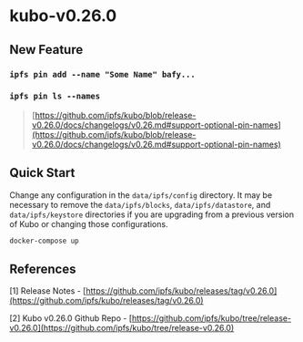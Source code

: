 # kubo-v0.26.0

## New Feature

### `ipfs pin add --name "Some Name" bafy...`
### `ipfs pin ls --names`
> [https://github.com/ipfs/kubo/blob/release-v0.26.0/docs/changelogs/v0.26.md#support-optional-pin-names](https://github.com/ipfs/kubo/blob/release-v0.26.0/docs/changelogs/v0.26.md#support-optional-pin-names)

## Quick Start

Change any configuration in the `data/ipfs/config` directory.  It may be necessary to remove the `data/ipfs/blocks`, `data/ipfs/datastore`, and `data/ipfs/keystore` directories if you are upgrading from a previous version of Kubo or changing those configurations.

```sh
docker-compose up
```


## References

[1] Release Notes - [https://github.com/ipfs/kubo/releases/tag/v0.26.0](https://github.com/ipfs/kubo/releases/tag/v0.26.0)

[2] Kubo v0.26.0 Github Repo - [https://github.com/ipfs/kubo/tree/release-v0.26.0](https://github.com/ipfs/kubo/tree/release-v0.26.0)